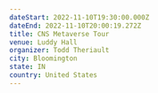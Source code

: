 ```yaml
---
dateStart: 2022-11-10T19:30:00.000Z
dateEnd: 2022-11-10T20:00:19.272Z
title: CNS Metaverse Tour
venue: Luddy Hall
organizer: Todd Theriault
city: Bloomington
state: IN
country: United States
---
```

